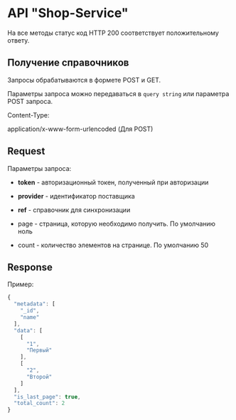 API "Shop-Service"
==================

На все методы статус код HTTP 200 соответствует положительному ответу.


Получение справочников
----------------------

Запросы обрабатываются в формете POST и GET.

Параметры запроса можно передаваться в `query string` или параметра POST запроса.

Content-Type:

application/x-www-form-urlencoded (Для POST)

## Request

Параметры запроса:

  * **token** - авторизационный токен, полученный при авторизации

  * **provider** - идентификатор поставщика

  * **ref** - справочник для синхронизации

  * page - страница, которую необходимо получить. По умолчанию ноль

  * count - количество элементов на странице. По умолчанию 50


## Response

Пример:

```javascript
{
  "metadata": [
    "_id",
    "name"
  ],
  "data": [
    [
      "1",
      "Первый"
    ],
    [
      "2",
      "Второй"
    ]
  ],
  "is_last_page": true,
  "total_count": 2
}
```

